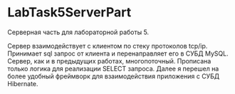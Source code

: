 # LabTask5ServerPart
Серверная часть для лабораторной работы 5.

Сервер взаимодействует с клиентом по стеку протоколов tcp/ip. Принимает sql запрос от клиента и перенаправляет его в СУБД MySQL.
Сервер, как и в предыдущих работах, многопоточный. Прописана только логика для реализации SELECT запроса. Далее я перешел на более удобный фреймворк
для взаимодействия приложения с СУБД Hibernate.
